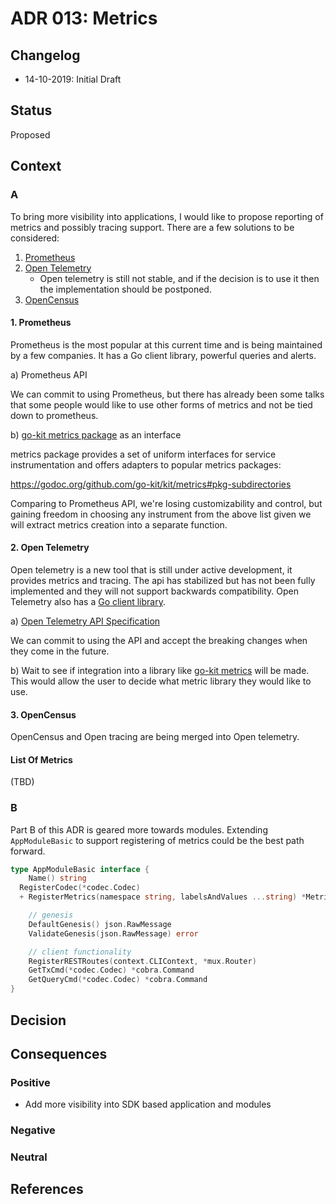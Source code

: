 # ADR 013: Metrics

## Changelog

- 14-10-2019: Initial Draft

## Status

Proposed

## Context

### A

To bring more visibility into applications, I would like to propose reporting of metrics and possibly tracing support. There are a few solutions to be considered:

1. [Prometheus](https://prometheus.io/docs/introduction/overview/)
2. [Open Telemetry](https://opentelemetry.io/)
   - Open telemetry is still not stable, and if the decision is to use it then the implementation should be postponed.
3. [OpenCensus](https://opencensus.io/)

#### 1. Prometheus

Prometheus is the most popular at this current time and is being maintained by a few companies. It has a Go client library, powerful queries and alerts.

a) Prometheus API

We can commit to using Prometheus, but there has already been some talks that some people would like to use other forms of metrics and not be tied down to prometheus.

b) [go-kit metrics package](https://godoc.org/github.com/go-kit/kit/metrics#pkg-subdirectories) as an interface

metrics package provides a set of uniform interfaces for service instrumentation and offers adapters to popular metrics packages:

https://godoc.org/github.com/go-kit/kit/metrics#pkg-subdirectories

Comparing to Prometheus API, we're losing customizability and control, but gaining freedom in choosing any instrument from the above list given we will extract metrics creation into a separate function.

#### 2. Open Telemetry

Open telemetry is a new tool that is still under active development, it provides metrics and tracing. The api has stabilized but has not been fully implemented and they will not support backwards compatibility. Open Telemetry also has a [Go client library](https://github.com/open-telemetry/opentelemetry-go).

a) [Open Telemetry API Specification](https://github.com/open-telemetry/opentelemetry-specification#table-of-contents)

We can commit to using the API and accept the breaking changes when they come in the future.

b) Wait to see if integration into a library like [go-kit metrics](https://godoc.org/github.com/go-kit/kit/metrics#pkg-subdirectories) will be made. This would allow the user to decide what metric library they would like to use.

#### 3. OpenCensus

OpenCensus and Open tracing are being merged into Open telemetry.

#### List Of Metrics

(TBD)

### B

Part B of this ADR is geared more towards modules. Extending `AppModuleBasic` to support registering of metrics could be the best path forward.

```go
type AppModuleBasic interface {
	Name() string
  RegisterCodec(*codec.Codec)
  + RegisterMetrics(namespace string, labelsAndValues ...string) *Metrics +

	// genesis
	DefaultGenesis() json.RawMessage
	ValidateGenesis(json.RawMessage) error

	// client functionality
	RegisterRESTRoutes(context.CLIContext, *mux.Router)
	GetTxCmd(*codec.Codec) *cobra.Command
	GetQueryCmd(*codec.Codec) *cobra.Command
}

```

## Decision

## Consequences

### Positive

- Add more visibility into SDK based application and modules

### Negative

### Neutral

## References
